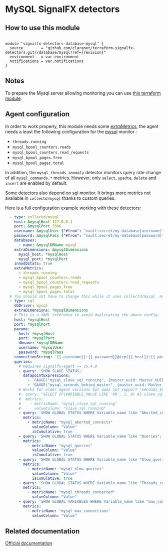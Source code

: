 # MySQL SignalFX detectors

## How to use this module

```hcl

module "signalfx-detectors-database-mysql" {
  source        = "github.com/claranet/terraform-signalfx-detectors.git//database/mysql?ref={revision}"
  environment   = var.environment
  notifications = var.notifications
}
```

## Notes

To prepare the Mysql server allowing monitoring you can use [this terraform module](https://github.com/claranet/terraform-signalfx-integrations/tree/master/database/mysql).

## Agent configuration

In order to work properly, this module needs some [extraMetrics](https://docs.signalfx.com/en/latest/integrations/agent/monitors/collectd-mysql.html#non-default-metrics-version-4-7-0), the agent needs a least the following configuration for the [mysql](https://docs.signalfx.com/en/latest/integrations/integrations-reference/integrations.mysql.html) monitor :

- `threads.running`
- `mysql_bpool_counters.reads`
- `mysql_bpool_counters.read_requests`
- `mysql_bpool_pages.free`
- `mysql_bpool_pages.total`

In addition, the `mysql_threads_anomaly` detector monitors query rate change of all `mysql_commands.*` metrics.
However, only `select`, `upadte`, `delete` and `insert` are enabled by default.

Some detectors also depend on [sql](https://docs.signalfx.com/en/latest/integrations/agent/monitors/sql.html) monitor.
It brings more metrics not available in `collectd/mysql` thanks to custom queries.

Here is a full configuration example working with these detectors:

```yaml
  - type: collectd/mysql
    host: &mysqlHost 127.0.0.1
    port: &mysqlPort 3306
    username: &mysqlUser {"#from": "vault:secret/my-database[username]"}
    password: &mysqlPass {"#from": "vault:secret/my-database[password]"}
    databases:
      - name: &mysqlDBName mysql
    extraDimensions: &mysqlDimensions
      mysql_host: *mysqlHost
      mysql_port: *mysqlPort
    innodbStats: true
    extraMetrics:
      - threads.running
      - mysql_bpool_counters.reads
      - mysql_bpool_counters.read_requests
      - mysql_bpool_pages.free
      - mysql_bpool_pages.total
  # You should not have to change this while it uses collectd/mysql  monitor config
  - type: sql
    dbDriver: mysql
    extraDimensions: *mysqlDimensions
    # This is a YAML reference to avoid duplicating the above config.
    host: *mysqlHost
    port: *mysqlPort
    params:
      host: *mysqlHost
      port: *mysqlPort
      dbname: *mysqlDBName
      username: *mysqlUser
      password: *mysqlPass
    connectionString: '{{.username}}:{{.password}}@tcp({{.host}}:{{.port}})/{{.dbname}}'
    queries:
      # Requires signalfx-agent >= v5.4.0
      - query: 'SHOW SLAVE STATUS;'
        datapointExpressions:
          - 'GAUGE("mysql_slave_sql_running", {master_uuid: Master_UUID, channel: Channel_name}, Slave_SQL_Running == "Yes" ? 1 : 0)'
          - 'GAUGE("mysql_seconds_behind_master", {master_uuid: Master_UUID, channel: Channel_name}, Seconds_Behind_Master)'
      # Works for older agent versions but does not support "seconds_behind_master" metric
      #- query: "SELECT IF(VARIABLE_VALUE LIKE 'ON', 1, 0) AS slave_sql_running FROM information_schema.GLOBAL_STATUS WHERE VARIABLE_NAME LIKE 'SLAVE_RUNNING';"
      #  metrics:
      #    - metricName: "mysql_slave_sql_running"
      #      valueColumn: "slave_sql_running"
      - query: 'SHOW GLOBAL STATUS WHERE Variable_name like "Aborted_connects";'
        metrics:
          - metricName: "mysql_aborted_connects"
            valueColumn: "Value"
            isCumulative: true
      - query: 'SHOW GLOBAL STATUS WHERE Variable_name like "Queries";'
        metrics:
          - metricName: "mysql_queries"
            valueColumn: "Value"
            isCumulative: true
      - query: 'SHOW GLOBAL STATUS WHERE Variable_name like "Slow_queries";'
        metrics:
          - metricName: "mysql_slow_queries"
            valueColumn: "Value"
            isCumulative: true
      - query: 'SHOW GLOBAL STATUS WHERE Variable_name like "Threads_connected";'
        metrics:
          - metricName: "mysql_threads_connected"
            valueColumn: "Value"
      - query: 'SHOW GLOBAL VARIABLES WHERE Variable_name like "max_connections";'
        metrics:
          - metricName: "mysql_max_connections"
            valueColumn: "Value"
```

## Related documentation

[Official documentation](https://docs.signalfx.com/en/latest/integrations/integrations-reference/integrations.mysql.html)
